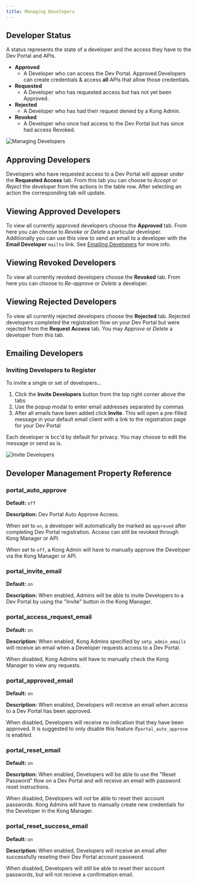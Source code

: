 ```yaml
---
title: Managing Developers
---
```


## Developer Status

A status represents the state of a developer and the access they have to the Dev
 Portal and APIs.

* **Approved**
  * A Developer who can access the Dev Portal. Approved Developers can create 
  credentials &amp; access **all** APIs that allow those credentials.
* **Requested**
  * A Developer who has requested access but has not yet been Approved.
* **Rejected**
  * A Developer who has had their request denied by a Kong Admin.
* **Revoked**
  * A Developer who once had access to the Dev Portal but has since had access 
  Revoked.


![Managing Developers](https://konghq.com/wp-content/uploads/2018/05/gui-developer-tabs.png)

## Approving Developers

Developers who have requested access to a Dev Portal will appear under the 
**Requested Access** tab. From this tab you can choose to *Accept* or *Reject* 
the developer from the actions in the table row. After selecting an action the 
corresponding tab will update.


## Viewing Approved Developers

To view all currently approved developers choose the **Approved** tab. From here you can choose to *Revoke* or *Delete* a particular developer. Additionally you can use this view to send an email to a developer with the **Email Developer** `mailto` link. See [Emailing Developers](#emailing-developers) for more info.


## Viewing Revoked Developers

To view all currently revoked developers choose the **Revoked** tab. From here you can choose to *Re-approve* or *Delete* a developer.


## Viewing Rejected Developers

To view all currently rejected developers choose the **Rejected** tab. Rejected developers completed the registration flow on your Dev Portal but were rejected from the **Request Access** tab. You may *Approve* or *Delete* a developer from this tab.


## Emailing Developers

### Inviting Developers to Register

To invite a single or set of developers...

1. Click the **Invite Developers** button from the top right corner above the tabs
2. Use the popup modal to enter email addresses separated by commas
3. After all emails have been added click **Invite**. This will open a pre-filled message in your default email client with a link to the registration page for your Dev Portal

Each developer is bcc'd by default for privacy. You may choose to edit the message or send as is.

![Invite Developers](https://konghq.com/wp-content/uploads/2018/05/invite-developers.png)


## Developer Management Property Reference


### portal_auto_approve

**Default:** `off`

**Description:**
Dev Portal Auto Approve Access.

When set to `on`, a developer will automatically be marked as `approved` after 
completing Dev Portal registration. Access can still be revoked through 
Kong Manager or API.

When set to `off`, a Kong Admin will have to manually approve the Developer via
the Kong Manager or API.


### portal_invite_email

**Default:** `on`

**Description:**
When enabled, Admins will be able to invite Developers to a Dev Portal by using
 the "Invite" button in the Kong Manager.


### portal_access_request_email

**Default:** `on`

**Description:**
When enabled, Kong Admins specified by `smtp_admin_emails` will receive an email
 when a Developer requests access to a Dev Portal.

When disabled, Kong Admins will have to manually check the Kong Manager to view 
any requests.


### portal_approved_email

**Default:** `on`

**Description:**
When enabled, Developers will receive an email when access to a Dev Portal has 
been approved.

When disabled, Developers will receive no indication that they have been 
approved. It is suggested to only disable this feature if`portal_auto_approve` 
is enabled.


### portal_reset_email

**Default:** `on`

**Description:**
When enabled, Developers will be able to use the "Reset Password" flow on a Dev 
Portal and will receive an email with password reset instructions.

When disabled, Developers will *not* be able to reset their account passwords.
Kong Admins will have to manually create new credentials for the Developer in 
the Kong Manager.


### portal_reset_success_email

**Default:** `on`

**Description:**
When enabled, Developers will receive an email after successfully reseting their
 Dev Portal account password. 
 
When disabled, Developers will still be able to reset their account passwords, 
but will not recieve a confirmation email.
